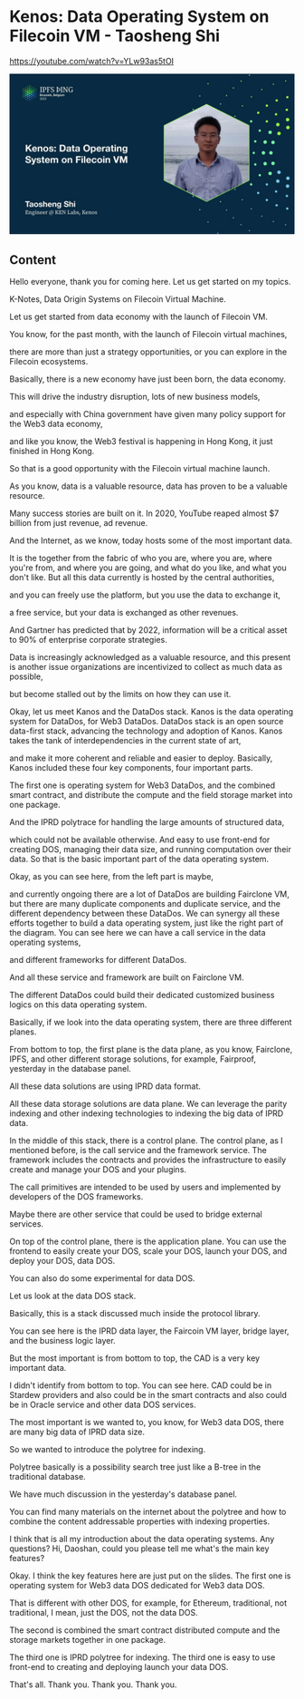 
# Kenos: Data Operating System on Filecoin VM - Taosheng Shi

<https://youtube.com/watch?v=YLw93as5tOI>

![image for Kenos: Data Operating System on Filecoin VM - Taosheng Shi](/thing23/YLw93as5tOI.jpg)

## Content

Hello everyone, thank you for coming here. Let us get started on my topics.

K-Notes, Data Origin Systems on Filecoin Virtual Machine.

Let us get started from data economy with the launch of Filecoin VM.

You know, for the past month, with the launch of Filecoin virtual machines,

there are more than just a strategy opportunities, or you can explore in the Filecoin ecosystems.

Basically, there is a new economy have just been born, the data economy.

This will drive the industry disruption, lots of new business models,

and especially with China government have given many policy support for the Web3 data economy,

and like you know, the Web3 festival is happening in Hong Kong, it just finished in Hong Kong.

So that is a good opportunity with the Filecoin virtual machine launch.

As you know, data is a valuable resource, data has proven to be a valuable resource.

Many success stories are built on it. In 2020, YouTube reaped almost $7 billion from just revenue, ad revenue.

And the Internet, as we know, today hosts some of the most important data.

It is the together from the fabric of who you are, where you are, where you're from,
and where you are going, and what do you like, and what you don't like. But all this data currently is hosted by the central authorities,

and you can freely use the platform, but you use the data to exchange it,

a free service, but your data is exchanged as other revenues.

And Gartner has predicted that by 2022, information will be a critical asset to 90% of enterprise corporate strategies.

Data is increasingly acknowledged as a valuable resource, and this present is another issue organizations are incentivized to collect as much data as possible,

but become stalled out by the limits on how they can use it.

Okay, let us meet Kanos and the DataDos stack.
Kanos is the data operating system for DataDos, for Web3 DataDos. DataDos stack is an open source data-first stack, advancing the technology and adoption of Kanos.
Kanos takes the tank of interdependencies in the current state of art,

and make it more coherent and reliable and easier to deploy.
Basically, Kanos included these four key components, four important parts.

The first one is operating system for Web3 DataDos, and the combined smart contract, and distribute the compute and the field storage market into one package.

And the IPRD polytrace for handling the large amounts of structured data,

which could not be available otherwise. And easy to use front-end for creating DOS, managing their data size,
and running computation over their data. So that is the basic important part of the data operating system.

Okay, as you can see here, from the left part is maybe,

and currently ongoing there are a lot of DataDos are building Fairclone VM,
but there are many duplicate components and duplicate service, and the different dependency between these DataDos. We can synergy all these efforts together to build a data operating system,
just like the right part of the diagram.
You can see here we can have a call service in the data operating systems,

and different frameworks for different DataDos.

And all these service and framework are built on Fairclone VM.

The different DataDos could build their dedicated customized business logics on this data operating system.

Basically, if we look into the data operating system, there are three different planes.

From bottom to top, the first plane is the data plane, as you know,
Fairclone, IPFS, and other different storage solutions,
for example, Fairproof, yesterday in the database panel.

All these data solutions are using IPRD data format.

All these data storage solutions are data plane.
We can leverage the parity indexing and other indexing technologies
to indexing the big data of IPRD data.

In the middle of this stack, there is a control plane. The control plane, as I mentioned before, is the call service and the framework service.
The framework includes the contracts and provides the infrastructure to easily create and manage your DOS and your plugins.

The call primitives are intended to be used by users and implemented by developers of the DOS frameworks.

Maybe there are other service that could be used to bridge external services.

On top of the control plane, there is the application plane. You can use the frontend to easily create your DOS, scale your DOS, launch your DOS, and deploy your DOS, data DOS.

You can also do some experimental for data DOS.

Let us look at the data DOS stack.

Basically, this is a stack discussed much inside the protocol library.

You can see here is the IPRD data layer, the Faircoin VM layer, bridge layer, and the business logic layer.

But the most important is from bottom to top, the CAD is a very key important data.

I didn't identify from bottom to top. You can see here. CAD could be in Stardew providers and also could be in the smart contracts and also could be in Oracle service and other data DOS services.

The most important is we wanted to, you know, for Web3 data DOS, there are many big data of IPRD data size.

So we wanted to introduce the polytree for indexing.

Polytree basically is a possibility search tree just like a B-tree in the traditional database.

We have much discussion in the yesterday's database panel.

You can find many materials on the internet about the polytree and how to combine the content addressable properties with indexing properties.

I think that is all my introduction about the data operating systems.
Any questions? Hi, Daoshan, could you please tell me what's the main key features?

Okay. I think the key features here are just put on the slides. The first one is operating system for Web3 data DOS dedicated for Web3 data DOS.

That is different with other DOS, for example, for Ethereum, traditional, not traditional, I mean, just the DOS, not the data DOS.

The second is combined the smart contract distributed compute and the storage markets together in one package.

The third one is IPRD polytree for indexing. The third one is easy to use front-end to creating and deploying launch your data DOS.

That's all. Thank you. Thank you. Thank you.

